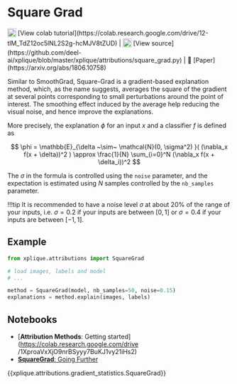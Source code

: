 # Square Grad

<sub>
    <img src="https://upload.wikimedia.org/wikipedia/commons/d/d0/Google_Colaboratory_SVG_Logo.svg" width="20">
</sub>[View colab tutorial](https://colab.research.google.com/drive/12-tlM_TdZ12oc5lNL2S2g-hcMJV8tZUD) |
<sub>
    <img src="https://upload.wikimedia.org/wikipedia/commons/9/91/Octicons-mark-github.svg" width="20">
</sub>[View source](https://github.com/deel-ai/xplique/blob/master/xplique/attributions/square_grad.py) |
📰 [Paper](https://arxiv.org/abs/1806.10758)

Similar to SmoothGrad, Square-Grad is a gradient-based explanation method, which, as the name suggests, averages the
square of the gradient at several points corresponding to small perturbations around the point of interest.
The smoothing effect induced by the average help reducing the visual noise, and hence improve the
explanations.

More precisely, the explanation $\phi$ for an input $x$ and a classifier $f$ is defined as

$$
\phi = \mathbb{E}_{\delta ~\sim~ \mathcal{N}(0, \sigma^2) }( (\nabla_x f(x + \delta))^2 ) 
\approx \frac{1}{N} \sum_{i=0}^N (\nabla_x f(x + \delta_i))^2
$$

The $\sigma$ in the formula is controlled using the `noise`
parameter, and the expectation is estimated using $N$ samples controlled by the `nb_samples` parameter.

!!!tip
    It is recommended to have a noise level $\sigma$ at about 20% of the range of your inputs, i.e. $\sigma=0.2$ if your inputs are between $[0, 1]$ or $\sigma=0.4$ if your inputs are between $[-1, 1]$.

## Example

```python
from xplique.attributions import SquareGrad

# load images, labels and model
# ...

method = SquareGrad(model, nb_samples=50, noise=0.15)
explanations = method.explain(images, labels)
```

## Notebooks

- [**Attribution Methods**: Getting started](https://colab.research.google.com/drive
/1XproaVxXjO9nrBSyyy7BuKJ1vy21iHs2)
- [**SquareGrad**: Going Further](https://colab.research.google.com/drive/12-tlM_TdZ12oc5lNL2S2g-hcMJV8tZUD)

{{xplique.attributions.gradient_statistics.SquareGrad}}
